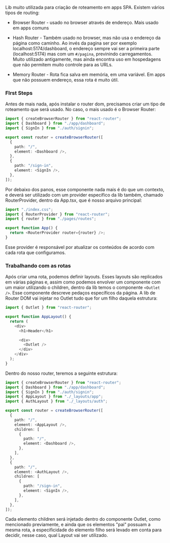 
Lib muito utilizada para criação de roteamento em apps SPA. Existem vários tipos de routing:

- Browser Router - usado no browser através de endereço. Mais usado em apps comuns

- Hash Router - Também usado no browser, mas não usa o endereço da página como caminho. Ao invés da pagina ser por exemplo localhost:5174/dashboard, o endereço sempre vai ser a primeira parte (localhost:5174) mas com um `#/pagina`, previnindo carregamentos. Muito utilizado antigamente, mas ainda encontra uso em hospedagens que não permitem muito controle para as URLs.

- Memory Router - Rota fica salva em memória, em uma variável. Em apps que não possuem endereço, essa rota é muito útil. 

### FIrst Steps

Antes de mais nada, após instalar o router dom, precisamos criar um tipo de roteamento que será usado. No caso, o mais usado é o Browser Router:

```typescript
import { createBrowserRouter } from "react-router";
import { Dashboard } from "./app/dashboard";
import { SignIn } from "./auth/signin";

export const router = createBrowserRouter([
  {
    path: "/",
    element: <Dashboard />,
  },
  {
    path: "/sign-in",
    element: <SignIn />,
  },
]);
```

Por debaixo dos panos, esse componente nada mais é do que um contexto, e deverá ser utilizado com um provider específico da lib também, chamado RouterProvider, dentro da App.tsx, que é nosso arquivo principal:

```typescript
import "./index.css";
import { RouterProvider } from "react-router";
import { router } from "./pages/routes";

export function App() {
  return <RouterProvider router={router} />;
}
```

Esse provider é responsável por atualizar os conteúdos de acordo com cada rota que configuramos.

### Trabalhando com as rotas

Após criar uma rota, podemos definir layouts. Esses layouts são replicados em várias páginas e, assim como podemos envolver um componente com um maior utilizando o children, dentro da lib temos o componente `<Outlet />`. Esse componente descreve pedaços específicos da página. A lib de Router DOM vai injetar no Outlet tudo que for um filho daquela estrutura:

```typescript
import { Outlet } from "react-router";

export function AppLayout() {
  return (
    <div>
      <h1>Header</h1>

      <div>
        <Outlet />
      </div>
    </div>
  );
}
```

Dentro do nosso router, teremos a seguinte estrutura:

```typescript
import { createBrowserRouter } from "react-router";
import { Dashboard } from "./app/dashboard";
import { SignIn } from "./auth/signin";
import { AppLayout } from "./_layouts/app";
import { AuthLayout } from "./_layouts/auth";

export const router = createBrowserRouter([
  {
    path: "/",
    element: <AppLayout />,
    children: [
      {
        path: "/",
        element: <Dashboard />,
      },
    ],
  },
  {
    path: "/",
    element: <AuthLayout />,
    children: [
      {
        path: "/sign-in",
        element: <SignIn />,
      },
    ],
  },
]);
```

Cada elemento children será injetado dentro do componente Outlet, como mencionado previamente, e ainda que os elementos "pai" possuam a mesma rota, a especificidade do elemento filho será levado em conta para decidir, nesse caso, qual Layout vai ser utilizado.